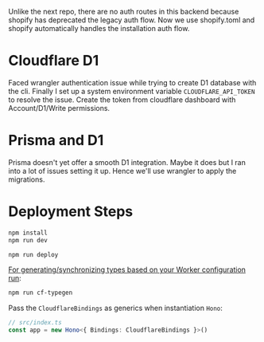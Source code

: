 Unlike the next repo, there are no auth routes in this backend because shopify has deprecated the legacy auth flow.
Now we use shopify.toml and shopify automatically handles the installation auth flow.

# Cloudflare D1
Faced wrangler authentication issue while trying to create D1 database with the cli.
Finally I set up a system environment variable `CLOUDFLARE_API_TOKEN` to resolve the issue.
Create the token from cloudflare dashboard with Account/D1/Write permissions.

# Prisma and D1
Prisma doesn't yet offer a smooth D1 integration. Maybe it does but I ran into a lot of issues setting it up.
Hence we'll use wrangler to apply the migrations.

# Deployment Steps
```txt
npm install
npm run dev
```

```txt
npm run deploy
```

[For generating/synchronizing types based on your Worker configuration run](https://developers.cloudflare.com/workers/wrangler/commands/#types):

```txt
npm run cf-typegen
```

Pass the `CloudflareBindings` as generics when instantiation `Hono`:

```ts
// src/index.ts
const app = new Hono<{ Bindings: CloudflareBindings }>()
```
